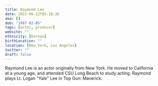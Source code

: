 ```yaml
---
title: Raymond Lee
date: 2022-06-12T05:18:26
aka: []
dob: "1987-02-05"
tags: [actor, producer]
website: ""
ethnicity: [Korean]
birthLocation: ""
location: [New York, Los Angeles]
twitter: ""
draft: false
---
```


Raymond Lee is an actor originally from New York. He moved to California at a young age, and attended CSU Long Beach to study acting. Raymond plays Lt. Logan "Yale" Lee in Top Gun: Maverick.